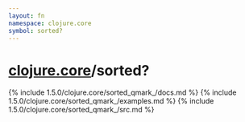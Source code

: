 ```yaml
---
layout: fn
namespace: clojure.core
symbol: sorted?
---
```


# [clojure.core](../)/sorted?

{% include 1.5.0/clojure.core/sorted_qmark_/docs.md %}
{% include 1.5.0/clojure.core/sorted_qmark_/examples.md %}
{% include 1.5.0/clojure.core/sorted_qmark_/src.md %}

